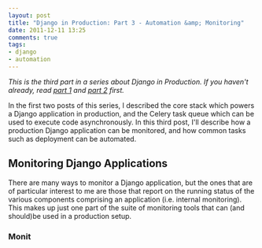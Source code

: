 ```yaml
---
layout: post
title: "Django in Production: Part 3 - Automation &amp; Monitoring"
date: 2011-12-11 13:25
comments: true
tags: 
- django
- automation
---
```


*This is the third part in a series about Django in Production. If you haven't
already, read [part 1][part1] and [part 2][part2] first.*

In the first two posts of this series, I described the core stack which powers
a Django application in production, and the Celery task queue which can be used
to execute code asynchronously. In this third post, I'll describe how
a production Django application can be monitored, and how common tasks such as
deployment can be automated.

<!--more-->

Monitoring Django Applications
------------------------------

There are many ways to monitor a Django application, but the ones that are of
particular interest to me are those that report on the running status of the
various components comprising an application (i.e. internal monitoring). This
makes up just one part of the suite of monitoring tools that can (and should)be
used in a production setup.

### Monit



[part1]: /blog/2011/11/12/django-in-production-part-1---the-stack/
[part2]: /blog/2011/12/11/django-in-production-part-3---automation-and-monitoring/
